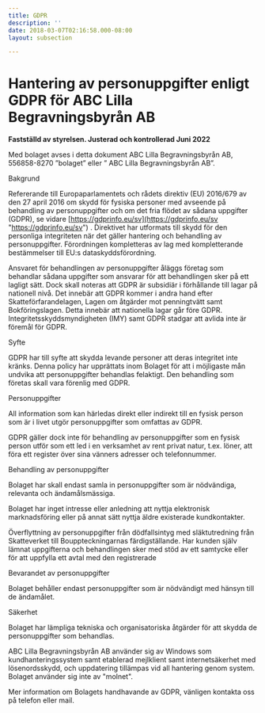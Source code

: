 ```yaml
---
title: GDPR
description: ''
date: 2018-03-07T02:16:58.000-08:00
layout: subsection

---
```

# **Hantering av personuppgifter enligt GDPR för ABC Lilla Begravningsbyrån AB**

**Fastställd av styrelsen. Justerad och kontrollerad Juni 2022**

Med bolaget avses i detta dokument ABC Lilla Begravningsbyrån AB, 556858-8270 ”bolaget” eller ” ABC Lilla Begravningsbyrån AB”.

Bakgrund 

Refererande till Europaparlamentets och rådets direktiv (EU) 2016/679 av den 27 april 2016 om skydd för fysiska personer med avseende på behandling av personuppgifter och om det fria flödet av sådana uppgifter (GDPR), se vidare [https://gdprinfo.eu/sv](https://gdprinfo.eu/sv "https://gdprinfo.eu/sv") . Direktivet har utformats till skydd för den personliga integriteten när det gäller hantering och behandling av personuppgifter. Förordningen kompletteras av lag med kompletterande bestämmelser till EU:s dataskyddsförordning.

Ansvaret för behandlingen av personuppgifter åläggs företag som behandlar sådana uppgifter som ansvarar för att behandlingen sker på ett lagligt sätt. Dock skall noteras att GDPR är subsidiär i förhållande till lagar på nationell nivå. Det innebär att GDPR kommer i andra hand efter Skatteförfarandelagen, Lagen om åtgärder mot penningtvätt samt Bokföringslagen. Detta innebär att nationella lagar går före GDPR. Integritetsskyddsmyndigheten (IMY) samt GDPR stadgar att avlida inte är föremål för GDPR.

Syfte

GDPR har till syfte att skydda levande personer att deras integritet inte kränks. Denna policy har upprättats inom Bolaget för att i möjligaste mån undvika att personuppgifter behandlas felaktigt. Den behandling som företas skall vara förenlig med GDPR.

Personuppgifter

All information som kan härledas direkt eller indirekt till en fysisk person som är i livet utgör personuppgifter som omfattas av GDPR.

GDPR gäller dock inte för behandling av personuppgifter som en fysisk person utför som ett led i en verksamhet av rent privat natur, t.ex. löner, att föra ett register över sina vänners adresser och telefonnummer.

Behandling av personuppgifter

Bolaget har skall endast samla in personuppgifter som är nödvändiga, relevanta och ändamålsmässiga.

Bolaget har inget intresse eller anledning att nyttja elektronisk marknadsföring eller på annat sätt nyttja äldre existerade kundkontakter.

Överflyttning av personuppgifter från dödfallsintyg med släktutredning från Skatteverket till Bouppteckningarnas färdigställande. Har kunden själv lämnat uppgifterna och behandlingen sker med stöd av ett samtycke eller för att uppfylla ett avtal med den registrerade

Bevarandet av personuppgifter

Bolaget behåller endast personuppgifter som är nödvändigt med hänsyn till de ändamålet.

Säkerhet

Bolaget har lämpliga tekniska och organisatoriska åtgärder för att skydda de personuppgifter som behandlas.

ABC Lilla Begravningsbyrån AB använder sig av Windows som kundhanteringssystem samt etablerad mejlklient samt internetsäkerhet med lösenordsskydd, och uppdatering tillämpas vid all hantering genom system. Bolaget använder sig inte av "molnet".

Mer information om Bolagets handhavande av GDPR, vänligen kontakta oss på telefon eller mail.